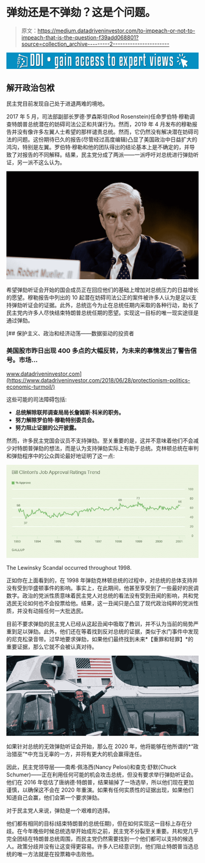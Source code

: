 # 弹劾还是不弹劾？这是个问题。

> 原文：<https://medium.datadriveninvestor.com/to-impeach-or-not-to-impeach-that-is-the-question-f39add068801?source=collection_archive---------2----------------------->

[![](img/6c92aa99cca8225c0651599bd2ec3eae.png)](http://www.track.datadriveninvestor.com/1B9E)

## 解开政治包袱

民主党目前发现自己处于进退两难的境地。

2017 年 5 月，司法部副部长罗德·罗森斯坦(Rod Rosenstein)任命罗伯特·穆勒调查特朗普总统潜在的妨碍司法公正和共谋行为。然而，2019 年 4 月发布的穆勒报告并没有像许多左翼人士希望的那样谴责总统。然而，它仍然没有解决潜在妨碍司法的问题。这份期待已久的报告(尽管经过高度编辑)凸显了美国政治中日益扩大的鸿沟，特别是左翼。罗伯特·穆勒和他的团队得出的结论基本上是不确定的，并导致了对报告的不同解释。结果，民主党分成了两派——一派呼吁对总统进行弹劾听证，另一派不这么认为。

![](img/d58345a7372dd460ab5aef6a678fcd55.png)

希望弹劾听证会开始的国会成员正在回应他们的基础上增加对总统压力的日益增长的愿望。穆勒报告中列出的 10 起潜在妨碍司法公正的案件被许多人认为是足以支持弹劾听证会的证据。此外，总统迄今为止在总统任期内采取的各种行动，助长了民主党内许多人尽快结束特朗普总统任期的愿望。实现这一目标的唯一现实途径是通过弹劾。

[](https://www.datadriveninvestor.com/2018/06/28/protectionism-politics-economic-turmoil/) [## 保护主义、政治和经济动荡——数据驱动的投资者

### 美国股市昨日出现 400 多点的大幅反转，为未来的事情发出了警告信号。市场…

www.datadriveninvestor.com](https://www.datadriveninvestor.com/2018/06/28/protectionism-politics-economic-turmoil/) 

这些可能的司法障碍包括:

*   **总统解除联邦调查局局长詹姆斯·科米的职务。**
*   **努力解除罗伯特·穆勒特别委员会。**
*   **努力阻止证据的公开披露。**

然而，许多民主党国会议员不支持弹劾。至关重要的是，这并不意味着他们不会减少对特朗普弹劾的想法，而是认为支持弹劾实际上有助于总统。克林顿总统在审判和弹劾程序中的公众舆论最好地证明了这一点:

![](img/19fceb9351d88088943178447a761788.png)

The Lewinsky Scandal occurred throughout 1998.

正如你在上面看到的，在 1998 年弹劾克林顿总统的过程中，对总统的总体支持并没有受到华盛顿事件的影响。事实上，在此期间，他甚至享受到了一些最好的民调数字。政治的党派性质意味着民主党人对总统的看法没有受到丑闻的影响，共和党选民无论如何也不会投票给他。结果，这一丑闻只是凸显了现代政治纯粹的党派性质，并没有动摇任何一大批选民。

目前不要求弹劾的民主党人已经从这起丑闻中吸取了教训，并不认为当前的局势严重到足以弹劾。此外，他们还在等着找到反对总统的证据，类似于水门事件中发现的尼克松录音带。过早地要求弹劾，如果他们最终找到未来*【重罪和轻罪】*的重要证据，那么它就不会被认真对待。

![](img/cddc25fce0ffa67dd18ddf325c9cf928.png)

如果针对总统的无效弹劾听证会开始，那么在 2020 年，他将能够在他所谓的*“政治猎巫”*中充当无辜的一方，并将有更大的机会赢得连任。

因此，民主党领导层——南希·佩洛西(Nancy Pelosi)和查克·舒默(Chuck Schumer)——正在利用任何可能的机会攻击总统，但没有要求举行弹劾听证会。他们在 2016 年低估了唐纳德·特朗普，结果输掉了一场选举，所以他们现在更加谨慎，以确保这不会在 2020 年重演。如果有任何实质性的证据出现，如果他们知道自己会赢，他们会第一个要求弹劾。

对于民主党人来说，弹劾是一个艰难的选择。

他们都有相同的目标(结束特朗普的总统任期)，但在如何实现这一目标上存在分歧。在今年晚些时候总统选举开始成形之前，民主党不分裂至关重要。共和党几乎完全团结在特朗普总统周围，而民主党仍然需要找到一个他们都可以支持的候选人。政策分歧并没有让这变得更容易。许多人已经意识到，他们阻止特朗普当选总统的唯一方法就是在投票箱中击败他。